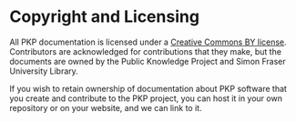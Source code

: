 # Copyright and Licensing

All PKP documentation is licensed under a [Creative Commons BY license](http://creativecommons.org/licenses/by/4.0/). Contributors are acknowledged for contributions that they make, but the documents are owned by the Public Knowledge Project and Simon Fraser University Library.  

If you wish to retain ownership of documentation about PKP software that you create and contribute to the PKP project, you can host it in your own repository or on your website, and we can link to it.
